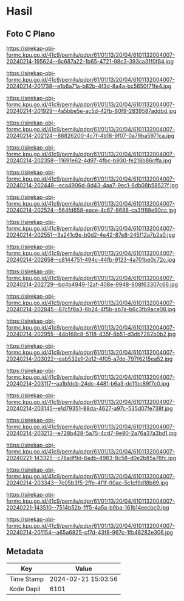 # Hasil

## Foto C Plano

https://sirekap-obj-formc.kpu.go.id/41c9/pemilu/pdpr/61/01/13/20/04/6101132004007-20240214-195624--6c687a22-1b65-4721-98c3-393ca31f0f84.jpg

https://sirekap-obj-formc.kpu.go.id/41c9/pemilu/pdpr/61/01/13/20/04/6101132004007-20240214-201738--e1b6a71a-b82b-4f3d-8a4a-bc5650f71fe4.jpg

https://sirekap-obj-formc.kpu.go.id/41c9/pemilu/pdpr/61/01/13/20/04/6101132004007-20240214-201929--4a5bbe5e-ac5d-42fb-80f9-2839587addbd.jpg

https://sirekap-obj-formc.kpu.go.id/41c9/pemilu/pdpr/61/01/13/20/04/6101132004007-20240214-202124--88826200-4c7f-4b18-9f07-0a79ba5971ca.jpg

https://sirekap-obj-formc.kpu.go.id/41c9/pemilu/pdpr/61/01/13/20/04/6101132004007-20240214-202358--11691e62-4d97-4fbc-b930-fe218b86cffa.jpg

https://sirekap-obj-formc.kpu.go.id/41c9/pemilu/pdpr/61/01/13/20/04/6101132004007-20240214-202448--eca4906d-8d43-4aa7-9ec1-6db08b58527f.jpg

https://sirekap-obj-formc.kpu.go.id/41c9/pemilu/pdpr/61/01/13/20/04/6101132004007-20240214-202524--564fd658-eace-4c67-8688-ca31f88e90cc.jpg

https://sirekap-obj-formc.kpu.go.id/41c9/pemilu/pdpr/61/01/13/20/04/6101132004007-20240214-202551--3a241c9e-b0d2-4e42-87e8-245f12a7b2a0.jpg

https://sirekap-obj-formc.kpu.go.id/41c9/pemilu/pdpr/61/01/13/20/04/6101132004007-20240214-202658--c8144751-494c-44fb-9123-4a701be0c72c.jpg

https://sirekap-obj-formc.kpu.go.id/41c9/pemilu/pdpr/61/01/13/20/04/6101132004007-20240214-202729--bd4b4949-12af-408e-9948-908f63307c66.jpg

https://sirekap-obj-formc.kpu.go.id/41c9/pemilu/pdpr/61/01/13/20/04/6101132004007-20240214-202845--87c5f8a3-6b24-4f5b-ab7a-b6c3fb9ace08.jpg

https://sirekap-obj-formc.kpu.go.id/41c9/pemilu/pdpr/61/01/13/20/04/6101132004007-20240214-202955--44b168c8-5118-435f-8b51-d3db7282b0b2.jpg

https://sirekap-obj-formc.kpu.go.id/41c9/pemilu/pdpr/61/01/13/20/04/6101132004007-20240214-203022--eab532e1-2e12-4f05-a7de-797f6215ea52.jpg

https://sirekap-obj-formc.kpu.go.id/41c9/pemilu/pdpr/61/01/13/20/04/6101132004007-20240214-203117--aa1bfdcb-24dc-448f-b6a3-dc1fbc89f7c0.jpg

https://sirekap-obj-formc.kpu.go.id/41c9/pemilu/pdpr/61/01/13/20/04/6101132004007-20240214-203145--e1d79351-88da-4627-a97c-535d07fe738f.jpg

https://sirekap-obj-formc.kpu.go.id/41c9/pemilu/pdpr/61/01/13/20/04/6101132004007-20240214-203213--e728b428-5a75-4cd7-9e90-2a76a37a3bd1.jpg

https://sirekap-obj-formc.kpu.go.id/41c9/pemilu/pdpr/61/01/13/20/04/6101132004007-20240221-143325--c78adf9d-6adb-4983-8c58-d0e2b85a78fc.jpg

https://sirekap-obj-formc.kpu.go.id/41c9/pemilu/pdpr/61/01/13/20/04/6101132004007-20240214-203343--7c05b3f5-2ffe-4f1f-90ac-5c1cf9d18b89.jpg

https://sirekap-obj-formc.kpu.go.id/41c9/pemilu/pdpr/61/01/13/20/04/6101132004007-20240221-143510--7514b52b-fff5-4a5a-b9ba-161b14eecbc0.jpg

https://sirekap-obj-formc.kpu.go.id/41c9/pemilu/pdpr/61/01/13/20/04/6101132004007-20240214-201154--a65a6825-cf7d-43f8-967c-1fb48282e306.jpg


## Metadata

| Key        | Value               |
| ---------- | ------------------- |
| Time Stamp | 2024-02-21 15:03:56 |
| Kode Dapil | 6101                |



